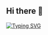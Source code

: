 ## Hi there 👋

[![Typing SVG](https://readme-typing-svg.demolab.com?font=Fira+Code&size=18&pause=1000&width=435&lines=Sergei+Nezhevets)](https://git.io/typing-svg)


<!--
**ssnez/ssnez** is a ✨ _special_ ✨ repository because its `README.md` (this file) appears on your GitHub profile.

Here are some ideas to get you started:

- 🔭 I’m currently working on ...
- 🌱 I’m currently learning ...
- 👯 I’m looking to collaborate on ...
- 🤔 I’m looking for help with ...
- 💬 Ask me about ...
- 📫 How to reach me: ...
- 😄 Pronouns: ...
- ⚡ Fun fact: ...
-->
